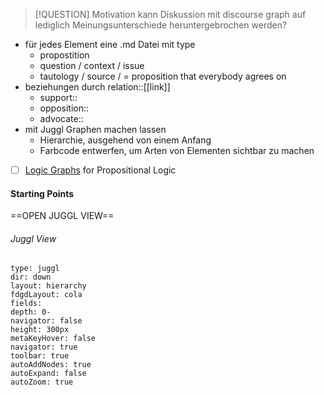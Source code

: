 
> [!QUESTION] Motivation
> kann Diskussion mit discourse graph auf lediglich Meinungsunterschiede heruntergebrochen werden?

- für jedes Element eine .md Datei mit type
	- propostition
	- question / context / issue
	- tautology / source / = proposition that everybody agrees on
- beziehungen durch relation::[[link]]
	- support::
	- opposition::
	- advocate::
- mit Juggl Graphen machen lassen
    - Hierarchie, ausgehend von einem Anfang
    - Farbcode entwerfen, um Arten von Elementen sichtbar zu machen 
- [ ] [Logic Graphs](https://duckduckgo.com/?t=ffab&q=logic+graph&atb=v363-1&iax=images&ia=images) for Propositional Logic 

#### Starting Points

==OPEN JUGGL VIEW==

###### Juggl View
```breadcrumbs
type: juggl
dir: down
layout: hierarchy
fdgdLayout: cola
fields:
depth: 0-
navigator: false
height: 300px
metaKeyHover: false
navigator: true
toolbar: true
autoAddNodes: true
autoExpand: false
autoZoom: true
```

